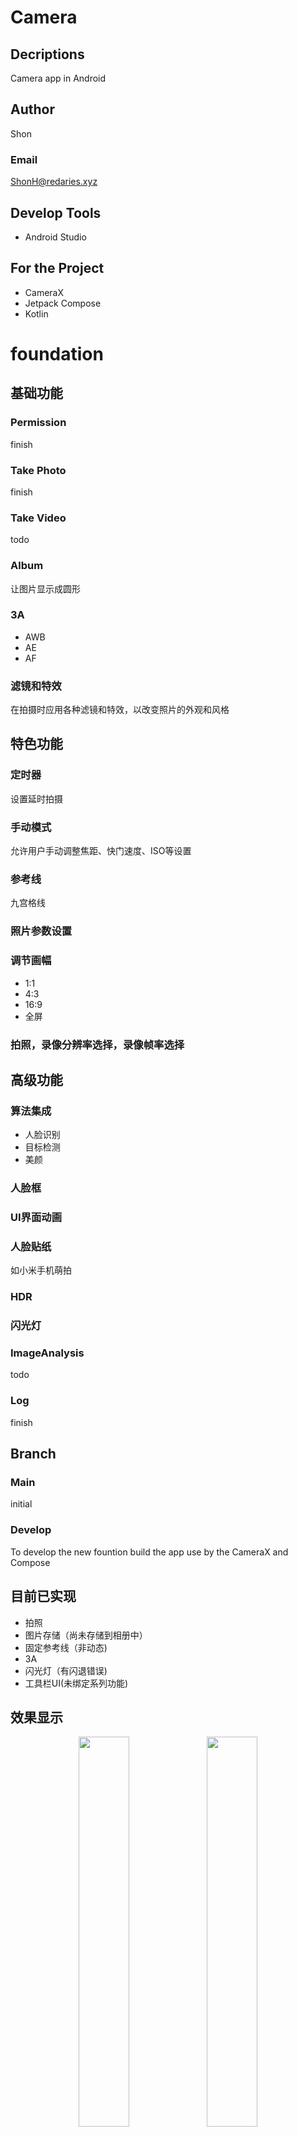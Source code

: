 # Camera
## Decriptions
Camera app in Android
## Author
Shon
### Email
ShonH@redaries.xyz

## Develop Tools
- Android Studio


## For the Project
- CameraX
- Jetpack Compose
- Kotlin


# foundation
## 基础功能
### Permission
finish
### Take Photo
finish
### Take Video
todo
### Album
让图片显示成圆形
### 3A
- AWB
- AE
- AF
### 滤镜和特效
在拍摄时应用各种滤镜和特效，以改变照片的外观和风格

## 特色功能
### 定时器
设置延时拍摄
### 手动模式
允许用户手动调整焦距、快门速度、ISO等设置
### 参考线
九宫格线
### 照片参数设置
### 调节画幅
- 1:1
- 4:3
- 16:9
- 全屏

### 拍照，录像分辨率选择，录像帧率选择


## 高级功能
### 算法集成
- 人脸识别
- 目标检测
- 美颜

### 人脸框
### UI界面动画
### 人脸贴纸
如小米手机萌拍
### HDR
### 闪光灯
### ImageAnalysis
todo
### Log
finish

## Branch
### Main
initial
### Develop
To develop the new fountion
build the app use by the CameraX and Compose

## 目前已实现
- 拍照
- 图片存储（尚未存储到相册中）
- 固定参考线（非动态)
- 3A 
- 闪光灯（有闪退错误)
- 工具栏UI(未绑定系列功能)

## 效果显示
<div class="pic" align=center>
<img src="./img/pic-1 width="40%" height="40%">
<img src="./img/pic-2 width="40%" height="40%">
<img src="./img/pic-3 width="40%" height="40%">
<img src="./img/pic-4 width="40%" height="40%">
<img src="./img/pic-5 width="40%" height="40%">
<img src="./img/pic-6 width="40%" height="40%">
</div> 

